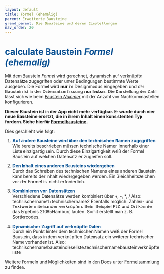 ```yaml
---
layout: default
title: Formel (ehemalig)
parent: Erweiterte Bausteine
grand_parent: Die Bausteine und deren Einstellungen
nav_order: 20
---
```


# <span style="color:#0b5394"><span class="material-icons">calculate</span> **Baustein *Formel (ehemalig)***</span>

Mit dem Baustein *Formel* wird gerechnet, dynamisch auf verknüpfte Datensätze zugegriffen oder unter Bedingungen
bestimmte Werte ausgeben. Die Formel wird **nur** im Designmodus eingegeben und der Baustein ist in der Datensatzerfassung
**nur lesbar**. Die Darstellung der Zahl lässt sich wie beim [Baustein *Nummer*](/docs/record-spec-settings/grand-child-form/number.html) mit der Anzahl von Nachkommastellen konfigurieren.

**Dieser Baustein ist in der App nicht mehr verfügbar. Er wurde durch vier neue Bausteine ersetzt, die in ihrem Inhalt einen konsistenten Typ fordern. Siehe hierfür [Formelbausteine](/docs/formulary/formulary.html#formelbausteine).**

Dies geschieht wie folgt:
1. <span style="color:#0b5394">**Auf andere Bausteine wird über den technischen Namen zugegriffen**</span>  
    Wie bereits beschrieben müssen technische Namen innerhalb einer Liste
    einzigartig sein. Durch diese Einzigartigkeit weiß der Formel Baustein
    auf welchen Datensatz er zugreifen soll.

2. <span style="color:#0b5394">**Den Inhalt eines anderen Bausteins wiedergeben**</span>  
    Durch das Schreiben des technischen Namens eines anderen Baustein kann
    bereits der Inhalt wiedergegeben werden. Ein Gleichheitszeichen vor der Formel ist
    nicht erforderlich.

3. <span style="color:#0b5394">**Kombinieren von Datensätzen**</span>  
    Verschiedene Datensätze werden kombiniert über +, -, *, /
    Also: technischername1+technischername2
    Ebenfalls möglich: Zahlen- und Textwerte miteinander verknüpfen.
    Beim Beispiel PLZ und Ort könnte das Ergebnis 21085Hamburg lauten.
    Somit erstellt man z. B. Sortiercodes.

4. <span style="color:#0b5394">**Dynamischer Zugriff auf verknüpfte Daten**</span>  
    Durch ein Punkt hinter dem technischen Namen weiß der Formel Baustein, dass in dem
    verknüpften Datensatz ein weiterer technischer Name vorhanden ist.
    Also: technischernamebausteindieseliste.technischernamebausteinverknüpfteliste

Weitere Formeln und Möglichkeiten sind in den Docs unter [Formelsammlung](/docs/formulas/formulas.html) zu finden.